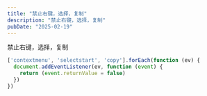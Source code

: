 ```yaml
---
title: "禁止右键，选择，复制"
description: "禁止右键，选择，复制"
pubDate: "2025-02-19"
---
```


禁止右键，选择，复制

```javascript
['contextmenu', 'selectstart', 'copy'].forEach(function (ev) {
  document.addEventListener(ev, function (event) {
    return (event.returnValue = false)
  })
})
```

